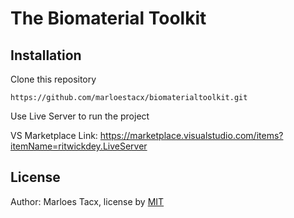 # The Biomaterial Toolkit


## Installation

Clone this repository

`https://github.com/marloestacx/biomaterialtoolkit.git`

Use Live Server to run the project

VS Marketplace Link: https://marketplace.visualstudio.com/items?itemName=ritwickdey.LiveServer

## License

Author: Marloes Tacx, license by [MIT](https://github.com/lottekoblens/mchart/blob/master/LICENSE)
